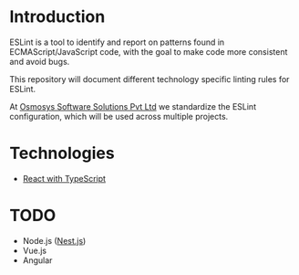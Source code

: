 # Introduction
ESLint is a tool to identify and report on patterns found in ECMAScript/JavaScript code, with the goal to make code more consistent and avoid bugs.

This repository will document different technology specific linting rules for ESLint.

At [Osmosys Software Solutions Pvt Ltd](https://osmosys.co/) we standardize the ESLint configuration, which will be used across multiple projects.

# Technologies

- [React with TypeScript](react-typescript-eslint.md)

# TODO
- Node.js ([Nest.js](https://github.com/nestjs/nest))
- Vue.js
- Angular




